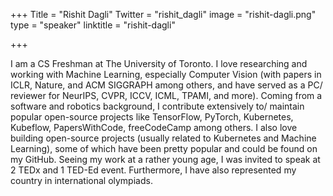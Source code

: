 +++
Title = "Rishit Dagli"
Twitter = "rishit_dagli"
image = "rishit-dagli.png"
type = "speaker"
linktitle = "rishit-dagli"

+++

I am a CS Freshman at The University of Toronto. I love researching and working with Machine Learning, especially Computer Vision (with papers in ICLR, Nature, and ACM SIGGRAPH among others, and have served as a PC/ reviewer for NeurIPS, CVPR, ICCV, ICML, TPAMI, and more). Coming from a software and robotics background, I contribute extensively to/ maintain popular open-source projects like TensorFlow, PyTorch, Kubernetes, Kubeflow, PapersWithCode, freeCodeCamp among others. I also love building open-source projects (usually related to Kubernetes and Machine Learning), some of which have been pretty popular and could be found on my GitHub. Seeing my work at a rather young age, I was invited to speak at 2 TEDx and 1 TED-Ed event. Furthermore, I have also represented my country in international olympiads.
